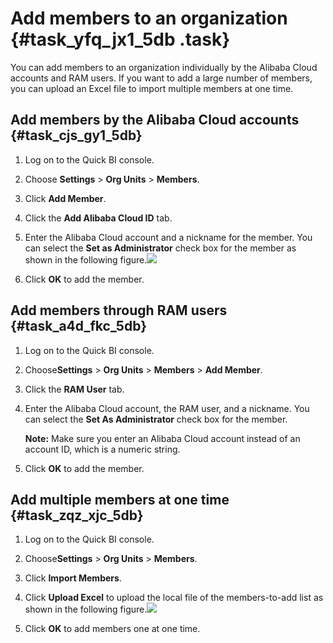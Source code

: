 # Add members to an organization {#task_yfq_jx1_5db .task}

You can add members to an organization individually by the Alibaba Cloud accounts and RAM users. If you want to add a large number of members, you can upload an Excel file to import multiple members at one time.

## Add members by the Alibaba Cloud accounts {#task_cjs_gy1_5db}

1.   Log on to the Quick BI console. 
2.  Choose **Settings** \> **Org Units** \> **Members**. 
3.   Click **Add Member**. 
4.   Click the **Add Alibaba Cloud ID** tab. 
5.   Enter the Alibaba Cloud account and a nickname for the member. You can select the **Set as Administrator** check box for the member as shown in the following figure.![](http://static-aliyun-doc.oss-cn-hangzhou.aliyuncs.com/assets/img/9154/15501297911066_en-US.png)

 
6.   Click **OK** to add the member. 

## Add members through RAM users {#task_a4d_fkc_5db}

1.   Log on to the Quick BI console. 
2.   Choose**Settings** \> **Org Units** \> **Members** \> **Add Member**. 
3.   Click the **RAM User** tab. 
4.  Enter the Alibaba Cloud account, the RAM user, and a nickname. You can select the **Set As Administrator** check box for the member. 

    **Note:** Make sure you enter an Alibaba Cloud account instead of an account ID, which is a numeric string.

5.   Click **OK** to add the member. 

## Add multiple members at one time {#task_zqz_xjc_5db}

1.   Log on to the Quick BI console. 
2.   Choose**Settings** \> **Org Units** \> **Members**. 
3.   Click **Import Members**. 
4.   Click **Upload Excel** to upload the local file of the members-to-add list as shown in the following figure.![](http://static-aliyun-doc.oss-cn-hangzhou.aliyuncs.com/assets/img/9154/15501297921085_en-US.png)

 
5.   Click **OK** to add members one at one time. 

